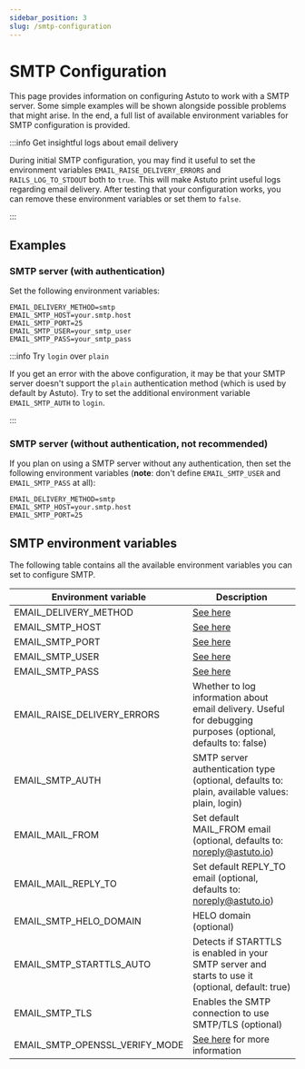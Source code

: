 ```yaml
---
sidebar_position: 3
slug: /smtp-configuration
---
```


# SMTP Configuration

This page provides information on configuring Astuto to work with a SMTP server. Some simple examples will be shown alongside possible problems that might arise. In the end, a full list of available environment variables for SMTP configuration is provided.

:::info Get insightful logs about email delivery

During initial SMTP configuration, you may find it useful to set the environment variables `EMAIL_RAISE_DELIVERY_ERRORS` and `RAILS_LOG_TO_STDOUT` both to `true`. This will make Astuto print useful logs regarding email delivery. After testing that your configuration works, you can remove these environment variables or set them to `false`.

:::

## Examples

### SMTP server (with authentication)

Set the following environment variables:

```
EMAIL_DELIVERY_METHOD=smtp
EMAIL_SMTP_HOST=your.smtp.host
EMAIL_SMTP_PORT=25
EMAIL_SMTP_USER=your_smtp_user
EMAIL_SMTP_PASS=your_smtp_pass
```

:::info Try `login` over `plain`

If you get an error with the above configuration, it may be that your SMTP server doesn't support the `plain` authentication method (which is used by default by Astuto). Try to set the additional environment variable `EMAIL_SMTP_AUTH` to `login`.

:::

### SMTP server (without authentication, not recommended) 

If you plan on using a SMTP server without any authentication, then set the following environment variables (**note**: don't define `EMAIL_SMTP_USER` and `EMAIL_SMTP_PASS` at all):

```
EMAIL_DELIVERY_METHOD=smtp
EMAIL_SMTP_HOST=your.smtp.host
EMAIL_SMTP_PORT=25
```

## SMTP environment variables

The following table contains all the available environment variables you can set to configure SMTP.

| **Environment variable**       | **Description**                                                                                                     |
|--------------------------------|---------------------------------------------------------------------------------------------------------------------|
| EMAIL_DELIVERY_METHOD          | [See here](/deploy-docker/#2-edit-the-environment-variables-in-the-docker-compose-file)                             |
| EMAIL_SMTP_HOST                | [See here](/deploy-docker/#2-edit-the-environment-variables-in-the-docker-compose-file)                             |
| EMAIL_SMTP_PORT                | [See here](/deploy-docker/#2-edit-the-environment-variables-in-the-docker-compose-file)                             |
| EMAIL_SMTP_USER                | [See here](/deploy-docker/#2-edit-the-environment-variables-in-the-docker-compose-file)                             |
| EMAIL_SMTP_PASS                | [See here](/deploy-docker/#2-edit-the-environment-variables-in-the-docker-compose-file)                             |
| EMAIL_RAISE_DELIVERY_ERRORS    | Whether to log information about email delivery. Useful for debugging purposes (optional, defaults to: false)       |
| EMAIL_SMTP_AUTH                | SMTP server authentication type (optional, defaults to: plain, available values: plain, login)                      |
| EMAIL_MAIL_FROM                | Set default MAIL_FROM email (optional, defaults to: noreply@astuto.io)                                              |
| EMAIL_MAIL_REPLY_TO            | Set default REPLY_TO email (optional, defaults to: noreply@astuto.io)                                               |
| EMAIL_SMTP_HELO_DOMAIN         | HELO domain (optional)                                                                                              |
| EMAIL_SMTP_STARTTLS_AUTO       | Detects if STARTTLS is enabled in your SMTP server and starts to use it (optional, default: true)                   |
| EMAIL_SMTP_TLS                 | Enables the SMTP connection to use SMTP/TLS (optional)                                                              |
| EMAIL_SMTP_OPENSSL_VERIFY_MODE | [See here](https://guides.rubyonrails.org/configuring.html#config-action-mailer-smtp-settings) for more information |
